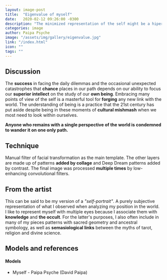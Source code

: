 ```yaml
---
layout: image-post
title:  "Eigenvalue of myself"
date:   2020-02-12 09:26:00 -0300
description: "The minimized representation of the self might be a hiperdimensional fractal as well"
categories: image
author: Paipa Psyche
image: "/assets/img/gallery/eigenvalue.jpg"
link: "/index.html"
icon: ""
tags: ""
---
```



## Discussion
The **success** in facing the daily dilemmas and the occasional unexpected catastrophes that **chance** places in our path depends on our ability to focus our **superior intellect** on the study of our **own being**. Embracing many points of view of the self is a masterful tool for **forging** any new link with the world. The understanding of being is a practice that the 21st century has put aside despite being in these moments of **cultural mishmash** when we most need to look within ourselves.

**Anyone who remains with a single perspective of the world is condemned to wander it on one only path.**
## Technique
Manual filter of facial transformation as the main template. The other layers are made up of patterns **added by collage** and Deep Dream patterns added by contrast. The final image was processed **multiple times** by low-enhancing convolutional filters.
## From the artist
This can be said to be my version of a *"self-portrait"*. A purely subjective representation of what I observed when analyzing my position in the world. I like to represent myself with multiple eyes because I associate them with **knowledge** and **the occult**. For the latter's purposes, I also often include in many of my pieces patterns with sacred geometry and ancestral symbology, as well as **semasiological links** between the myths of tarot, religion and divine science.
## Models and references

#### Models

  * Myself - Paipa Psyche (David Paipa)
